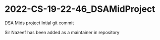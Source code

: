 # 2022-CS-19-22-46_DSAMidProject

DSA Mids project Intial git commit

Sir Nazeef has been added as a maintainer in repository



